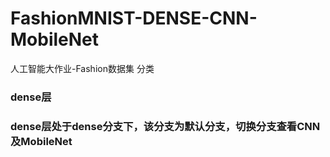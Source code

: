 # FashionMNIST-DENSE-CNN-MobileNet
人工智能大作业-Fashion数据集 分类
### dense层
### dense层处于dense分支下，该分支为默认分支，切换分支查看CNN及MobileNet
